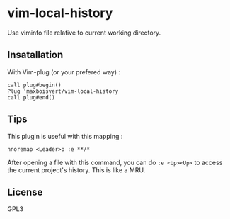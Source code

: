 # vim-local-history

Use viminfo file relative to current working directory.

## Insatallation
With Vim-plug (or your prefered way) :
```VimL
call plug#begin()
Plug 'maxboisvert/vim-local-history
call plug#end()
```

## Tips

This plugin is useful with this mapping :

```VimL
nnoremap <Leader>p :e **/*
```

After opening a file with this command, you can do `:e <Up><Up>` to access the current project's history. This is like a MRU.

## License

GPL3
